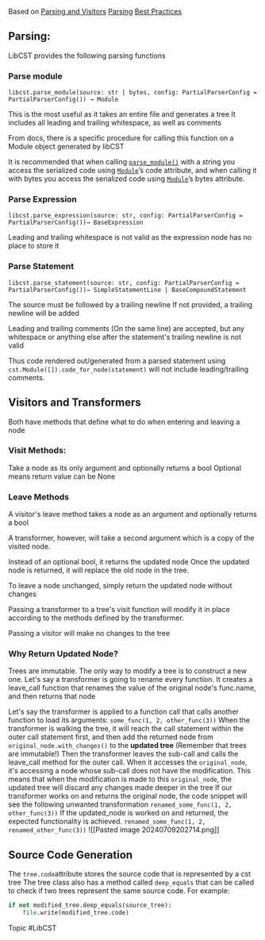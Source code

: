 Based on [Parsing and Visitors](https://libcst.readthedocs.io/en/latest/tutorial.html) [Parsing](https://libcst.readthedocs.io/en/latest/parser.html#libcst.parse_expression) [Best Practices](https://libcst.readthedocs.io/en/latest/best_practices.html)
## Parsing:
 LibCST provides the following parsing functions
### Parse module
 `libcst.parse_module(source: str | bytes, config: PartialParserConfig = PartialParserConfig()) → Module`
 
 This is the most useful as it takes an entire file and generates a tree
 It includes all leading and trailing whitespace, as well as comments
 
 From docs, there is a specific procedure for calling this function on a Module object generated by libCST
 
 It is recommended that when calling [`parse_module()`](https://libcst.readthedocs.io/en/latest/parser.html#libcst.parse_module "libcst.parse_module") with a string you access the serialized code using [`Module`](https://libcst.readthedocs.io/en/latest/nodes.html#libcst.Module "libcst.Module")’s code attribute, and when calling it with bytes you access the serialized code using [`Module`](https://libcst.readthedocs.io/en/latest/nodes.html#libcst.Module "libcst.Module")’s bytes attribute. 
### Parse Expression
 `libcst.parse_expression(source: str, config: PartialParserConfig = PartialParserConfig())→ BaseExpression`
 
 Leading and trailing whitespace is not valid as the expression node has no place to store it

### Parse Statement
 `libcst.parse_statement(source: str, config: PartialParserConfig = PartialParserConfig())→ SimpleStatementLine | BaseCompoundStatement`
 
 The source must be followed by a trailing newline
 If not provided, a trailing newline will be added
 
 Leading and trailing comments (On the same line) are accepted, but any whitespace or anything else after the statement's trailing newline is not valid
 
 Thus code rendered out/generated from a parsed statement using `cst.Module([]).code_for_node(statement)` will not include leading/trailing comments.
 
## Visitors and Transformers
 Both have methods that define what to do when entering and leaving a node
### Visit Methods:
Take a node as its only argument and optionally returns a bool
Optional means return value can be None
### Leave Methods
 A visitor's leave method takes a node as an argument and optionally returns a bool
 
 A transformer, however, will take a second argument which is a copy of the visited node.
 
 Instead of an optional bool, it returns the updated node
 Once the updated node is returned, it will replace the old node in the tree.
 
 To leave a node unchanged, simply return the updated node without changes
 
 Passing a transformer to a tree's visit function will modify it in place according to the methods defined by the transformer.
 
 Passing a visitor will make no changes to the tree
 
### Why Return Updated Node?
 Trees are immutable. The only way to modify a tree is to construct a new one. 
 Let's say a transformer is going to rename every function. It creates a leave_call function that renames the value of the original node's func.name, and then returns that node
 
 Let's say the transformer is applied to a function call that calls another function to load its arguments: `some_func(1, 2, other_func(3))`
 When the transformer is walking the tree, it will reach the call statement within the outer call statement first, and then add the returned node from `original_node.with_changes()` to the **updated tree** (Remember that trees are immutable!)
 Then the transformer leaves the sub-call and calls the leave_call method for the outer call. When it accesses the `original_node`, it's accessing a node whose sub-call does not have the modification. This means that when the modification is made to this `original_node`, the updated tree will discard any changes made deeper in the tree
 If our transformer works on and returns the original node, the code snippet will see the following unwanted transformation `renamed_some_func(1, 2, other_func(3))`
 If the updated_node is worked on and returned, the expected functionality is achieved. `renamed_some_func(1, 2, renamed_other_func(3))`
 ![[Pasted image 20240709202714.png]]
## Source Code Generation
 The `tree.code`attribute stores the source code that is represented by a cst tree
 The tree class also has a method called `deep_equals` that can be called to check if two trees represent the same source code. For example:
``` python
if not modified_tree.deep_equals(source_tree):
	file.write(modified_tree.code)
```



Topic #LibCST